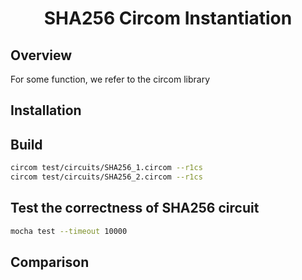 <h1 align="center">SHA256 Circom Instantiation</h1>

## Overview

For some function, we refer to the circom library 

## Installation

## Build
```sh
circom test/circuits/SHA256_1.circom --r1cs
circom test/circuits/SHA256_2.circom --r1cs
```
## Test the correctness of SHA256 circuit
```sh
mocha test --timeout 10000
```

## Comparison
